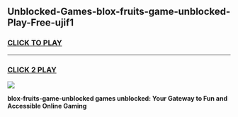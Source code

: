 
## Unblocked-Games-blox-fruits-game-unblocked-Play-Free-ujif1
<h3>
<a href="https://premium76.site?title=blox-fruits-game-unblocked&ref=15A">CLICK TO PLAY</a></h3>
<hr>

<h3>
<a href="https://premium76.site?title=blox-fruits-game-unblocked&ref=15A">CLICK 2 PLAY</a>
  
</h3>

<a href="https://premium76.site?title=blox-fruits-game-unblocked&ref=15A"><img src="https://clearcache.store/games.png"></a>


**blox-fruits-game-unblocked games unblocked: Your Gateway to Fun and Accessible Online Gaming**
